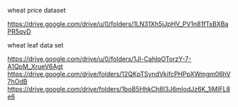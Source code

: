
wheat price dataset

https://drive.google.com/drive/u/0/folders/1LN31Xh5jJpHV_PV1n81fTsBXBaPR5qvD

wheat leaf data set

https://drive.google.com/drive/u/0/folders/1Jl-CahlqOTorzY-7-A1QpM_XrueV6Agt
https://drive.google.com/drive/folders/12QKpTSyndVkifcPHPpXWmgm06hV7hOdB
https://drive.google.com/drive/folders/1boB5HhkCh8I3J6mlodJz6K_1iMIFL8e6
